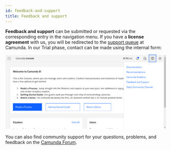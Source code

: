 ```yaml
---
id: feedback-and-support
title: Feedback and support
---
```


**Feedback and support** can be submitted or requested via the corresponding entry in the navigation menu. If you have a **license agreement** with us, you will be redirected to the [support queue](https://jira.camunda.com/projects/SUPPORT/) at Camunda. In our Trial phase, contact can be made using the internal form:

![feedback-dialog](./img/contact-feedback-and-support.png)

You can also find community support for your questions, problems, and feedback on the [Camunda Forum](https://forum.camunda.io/).
